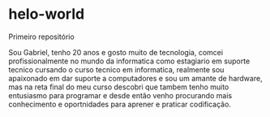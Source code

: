 # helo-world
Primeiro repositório
<p <font style=":color-text: red;">Sou Gabriel, tenho 20 anos e gosto muito de tecnologia, comcei profissionalmente no mundo da informatica como estagiario em suporte tecnico cursando o curso tecnico em informatica, realmente sou apaixonado em dar suporte a computadores e sou um amante de hardware, mas na reta final do meu curso descobri que tambem tenho muito entusiasmo para programar e desde então venho procurando mais conhecimento e oportnidades para aprener e praticar codificação.</font></p>
